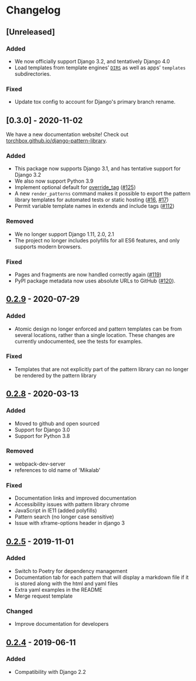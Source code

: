 # Changelog

## [Unreleased]

### Added

- We now officially support Django 3.2, and tentatively Django 4.0
- Load templates from template engines’ [`DIRS`](https://docs.djangoproject.com/en/3.2/ref/settings/#dirs) as well as apps’ `templates` subdirectories.

### Fixed

- Update tox config to account for Django's primary branch rename.

## [0.3.0] - 2020-11-02

We have a new documentation website! Check out [torchbox.github.io/django-pattern-library](https://torchbox.github.io/django-pattern-library/).

### Added

- This package now supports Django 3.1, and has tentative support for Django 3.2
- We also now support Python 3.9
- Implement optional default for [override_tag](https://torchbox.github.io/django-pattern-library/reference/api/#override_tag) ([#125](https://github.com/torchbox/django-pattern-library/issues/125))
- A new `render_patterns` command makes it possible to export the pattern library templates for automated tests or static hosting ([#16](https://github.com/torchbox/django-pattern-library/issues/16), [#17](https://github.com/torchbox/django-pattern-library/issues/17))
- Permit variable template names in extends and include tags ([#112](https://github.com/torchbox/django-pattern-library/pull/112))

### Removed

- We no longer support Django 1.11, 2.0, 2.1
- The project no longer includes polyfills for all ES6 features, and only supports modern browsers.

### Fixed

- Pages and fragments are now handled correctly again ([#119](https://github.com/torchbox/django-pattern-library/issues/119))
- PyPI package metadata now uses absolute URLs to GitHub ([#120](https://github.com/torchbox/django-pattern-library/issues/120)).

## [0.2.9] - 2020-07-29

### Added
- Atomic design no longer enforced and pattern templates can be from several locations, rather than a single location.
  These changes are currently undocumented, see the tests for examples.

### Fixed
- Templates that are not explicitly part of the pattern library can no longer be rendered by the pattern library

## [0.2.8] - 2020-03-13

### Added
- Moved to github and open sourced
- Support for Django 3.0
- Support for Python 3.8

### Removed
- webpack-dev-server
- references to old name of 'Mikalab'

### Fixed
- Documentation links and improved documentation
- Accessibility issues with pattern library chrome
- JavaScript in IE11 (added polyfills)
- Pattern search (no longer case sensitive)
- Issue with xframe-options header in django 3

## [0.2.5] - 2019-11-01

### Added
- Switch to Poetry for dependency management
- Documentation tab for each pattern that will display a markdown file if it is stored along with the html and yaml files
- Extra yaml examples in the README
- Merge request template

### Changed
- Improve documentation for developers

## [0.2.4] - 2019-06-11

### Added
- Compatibility with Django 2.2

[0.2.9]: https://github.com/torchbox/django-pattern-library/releases/tag/v0.2.9
[0.2.8]: https://github.com/torchbox/django-pattern-library/releases/tag/v0.2.8
[0.2.5]: https://github.com/torchbox/django-pattern-library/releases/tag/v0.2.5
[0.2.4]: https://github.com/torchbox/django-pattern-library/releases/tag/v0.2.4
